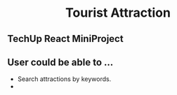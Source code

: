 <h1 align=center>Tourist Attraction</h1>

## TechUp React MiniProject

## User could be able to ...

<ul>
<li>Search attractions by keywords.<li>
</ul>
